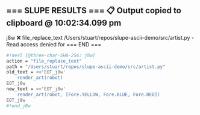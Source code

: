 === SLUPE RESULTS ===
📋 Output copied to clipboard @ 10:02:34.099 pm
---------------------
j8w ❌ file_replace_text /Users/stuart/repos/slupe-ascii-demo/src/artist.py - Read access denied for
=== END ===
```sh nesl
#!nesl [@three-char-SHA-256: j8w]
action = "file_replace_text"
path = "/Users/stuart/repos/slupe-ascii-demo/src/artist.py"
old_text = <<'EOT_j8w'
    render_art(robot)
EOT_j8w
new_text = <<'EOT_j8w'
    render_art(robot, [Fore.YELLOW, Fore.BLUE, Fore.RED])
EOT_j8w
#!end_j8w
```